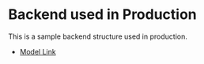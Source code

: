 # Backend used in Production

This is a sample backend structure used in production.

- [Model Link](https://app.eraser.io/workspace/ad0xaj8s4i6t4NOYkvI7?origin=share)